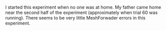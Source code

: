 I started this experiment when no one was at home. My father came home
near the second half of the experiment (approximately when trial 60 was running).
There seems to be very little MeshForwader errors in this experiment.
